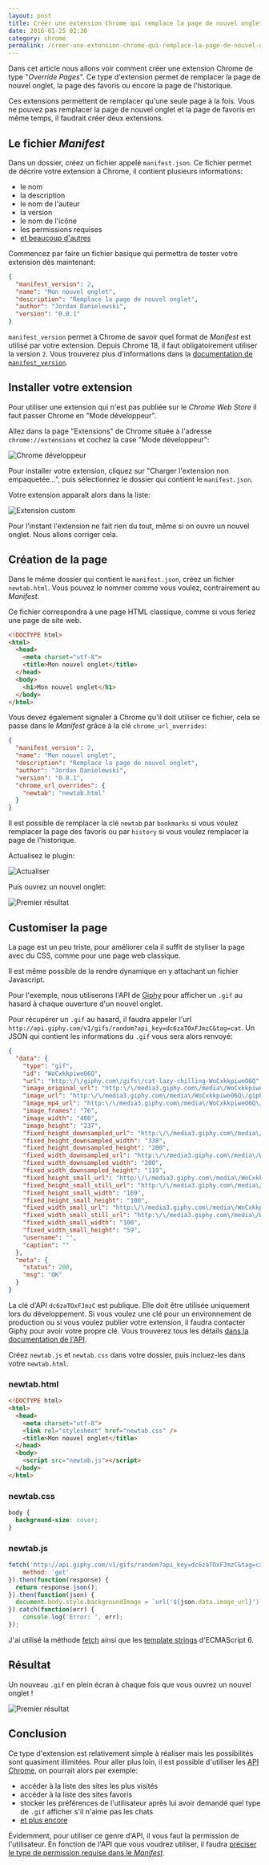 ```yaml
---
layout: post
title: Créer une extension Chrome qui remplace la page de nouvel onglet
date: 2016-01-25 02:30
category: chrome
permalink: /creer-une-extension-chrome-qui-remplace-la-page-de-nouvel-onglet/
---
```


Dans cet article nous allons voir comment créer une extension Chrome de type "_Override Pages_". Ce type d'extension permet de remplacer la page de nouvel onglet, la page des favoris ou encore la page de l'historique.

Ces extensions permettent de remplacer qu'une seule page à la fois. Vous ne pouvez pas remplacer la page de nouvel onglet et la page de favoris en même temps, il faudrait créer deux extensions.

## Le fichier _Manifest_

Dans un dossier, créez un fichier appelé `manifest.json`. Ce fichier permet de décrire votre extension à Chrome, il contient plusieurs informations:

- le nom
- la description
- le nom de l'auteur
- la version
- le nom de l'icône
- les permissions requises
- [et beaucoup d'autres](https://developer.chrome.com/extensions/manifest)

Commencez par faire un fichier basique qui permettra de tester votre extension dès maintenant:

```json
{
  "manifest_version": 2,
  "name": "Mon nouvel onglet",
  "description": "Remplace la page de nouvel onglet",
  "author": "Jordan Danielewski",
  "version": "0.0.1"
}
```

`manifest_version` permet à Chrome de savoir quel format de _Manifest_ est utilisé par votre extension. Depuis Chrome 18, il faut obligatoirement utiliser la version `2`. Vous trouverez plus d'informations dans la [documentation de `manifest_version`](https://developer.chrome.com/extensions/manifestVersion).

## Installer votre extension

Pour utiliser une extension qui n'est pas publiée sur le _Chrome Web Store_ il faut passer Chrome en "Mode développeur".

Allez dans la page "Extensions" de Chrome située à l'adresse `chrome://extensions` et cochez la case "Mode développeur":

![Chrome développeur](/uploads/2016-01-25-creer-une-extension-chrome-qui-remplace-la-page-de-nouvel-onglet/chrome-developpeur.png)

Pour installer votre extension, cliquez sur "Charger l'extension non empaquetée...", puis sélectionnez le dossier qui contient le `manifest.json`.

Votre extension apparaît alors dans la liste:

![Extension custom](/uploads/2016-01-25-creer-une-extension-chrome-qui-remplace-la-page-de-nouvel-onglet/extension-custom.png)

Pour l'instant l'extension ne fait rien du tout, même si on ouvre un nouvel onglet. Nous allons corriger cela.

## Création de la page

Dans le même dossier qui contient le `manifest.json`, créez un fichier `newtab.html`. Vous pouvez le nommer comme vous voulez, contrairement au _Manifest_.

Ce fichier correspondra à une page HTML classique, comme si vous feriez une page de site web.

```html
<!DOCTYPE html>
<html>
  <head>
    <meta charset="utf-8">
    <title>Mon nouvel onglet</title>
  </head>
  <body>
    <h1>Mon nouvel onglet</h1>
  </body>
</html>
```

Vous devez également signaler à Chrome qu'il doit utiliser ce fichier, cela se passe dans le _Manifest_ grâce à la clé `chrome_url_overrides`:

```json
{
  "manifest_version": 2,
  "name": "Mon nouvel onglet",
  "description": "Remplace la page de nouvel onglet",
  "author": "Jordan Danielewski",
  "version": "0.0.1",
  "chrome_url_overrides": {
    "newtab": "newtab.html"
  }
}
```

Il est possible de remplacer la clé `newtab` par `bookmarks` si vous voulez remplacer la page des favoris ou par `history` si vous voulez remplacer la page de l'historique.

Actualisez le plugin:

![Actualiser](/uploads/2016-01-25-creer-une-extension-chrome-qui-remplace-la-page-de-nouvel-onglet/actualiser.png)

Puis ouvrez un nouvel onglet:

![Premier résultat](/uploads/2016-01-25-creer-une-extension-chrome-qui-remplace-la-page-de-nouvel-onglet/premier-resultat.png)

## Customiser la page

La page est un peu triste, pour améliorer cela il suffit de styliser la page avec du CSS, comme pour une page web classique.

Il est même possible de la rendre dynamique en y attachant un fichier Javascript.

Pour l'exemple, nous utiliserons l'API de [Giphy](http://giphy.com/) pour afficher un `.gif` au hasard à chaque ouverture d'un nouvel onglet.

Pour récupérer un `.gif` au hasard, il faudra appeler l'url `http://api.giphy.com/v1/gifs/random?api_key=dc6zaTOxFJmzC&tag=cat`. Un JSON qui contient les informations du `.gif` vous sera alors renvoyé:

```json
{
  "data": {
    "type": "gif",
    "id": "WoCxkkpiweO6Q",
    "url": "http:\/\/giphy.com\/gifs\/cat-lazy-chilling-WoCxkkpiweO6Q",
    "image_original_url": "http:\/\/media3.giphy.com\/media\/WoCxkkpiweO6Q\/giphy.gif",
    "image_url": "http:\/\/media3.giphy.com\/media\/WoCxkkpiweO6Q\/giphy.gif",
    "image_mp4_url": "http:\/\/media3.giphy.com\/media\/WoCxkkpiweO6Q\/giphy.mp4",
    "image_frames": "76",
    "image_width": "400",
    "image_height": "237",
    "fixed_height_downsampled_url": "http:\/\/media3.giphy.com\/media\/WoCxkkpiweO6Q\/200_d.gif",
    "fixed_height_downsampled_width": "338",
    "fixed_height_downsampled_height": "200",
    "fixed_width_downsampled_url": "http:\/\/media3.giphy.com\/media\/WoCxkkpiweO6Q\/200w_d.gif",
    "fixed_width_downsampled_width": "200",
    "fixed_width_downsampled_height": "119",
    "fixed_height_small_url": "http:\/\/media3.giphy.com\/media\/WoCxkkpiweO6Q\/100.gif",
    "fixed_height_small_still_url": "http:\/\/media3.giphy.com\/media\/WoCxkkpiweO6Q\/100_s.gif",
    "fixed_height_small_width": "169",
    "fixed_height_small_height": "100",
    "fixed_width_small_url": "http:\/\/media3.giphy.com\/media\/WoCxkkpiweO6Q\/100w.gif",
    "fixed_width_small_still_url": "http:\/\/media3.giphy.com\/media\/WoCxkkpiweO6Q\/100w_s.gif",
    "fixed_width_small_width": "100",
    "fixed_width_small_height": "59",
    "username": "",
    "caption": ""
  },
  "meta": {
    "status": 200,
    "msg": "OK"
  }
}
```

La clé d'API `dc6zaTOxFJmzC` est publique. Elle doit être utilisée uniquement lors du développement. Si vous voulez une clé pour un environnement de production ou si vous voulez publier votre extension, il faudra contacter Giphy pour avoir votre propre clé. Vous trouverez tous les détails [dans la documentation de l'API](https://github.com/giphy/GiphyAPI).

Créez `newtab.js` et `newtab.css` dans votre dossier, puis incluez-les dans votre `newtab.html`.

### newtab.html

```html
<!DOCTYPE html>
<html>
  <head>
    <meta charset="utf-8">
    <link rel="stylesheet" href="newtab.css" />
    <title>Mon nouvel onglet</title>
  </head>
  <body>
    <script src="newtab.js"></script>
  </body>
</html>
```

### newtab.css

```css
body {
  background-size: cover;
}
```

### newtab.js

```javascript
fetch('http://api.giphy.com/v1/gifs/random?api_key=dc6zaTOxFJmzC&tag=cat', {
	method: 'get'
}).then(function(response) {
  return response.json();
}).then(function(json) {
  document.body.style.backgroundImage = `url('${json.data.image_url}')`;
}).catch(function(err) {
	console.log('Error: ', err);
});
```

J'ai utilisé la méthode [fetch](https://fetch.spec.whatwg.org/) ainsi que les [template strings](https://developers.google.com/web/updates/2015/01/ES6-Template-Strings) d'ECMAScript 6.

## Résultat

Un nouveau `.gif` en plein écran à chaque fois que vous ouvrez un nouvel onglet !

![Premier résultat](/uploads/2016-01-25-creer-une-extension-chrome-qui-remplace-la-page-de-nouvel-onglet/cat.gif)

## Conclusion

Ce type d'extension est relativement simple à réaliser mais les possibilités sont quasiment illimitées. Pour aller plus loin, il est possible d'utiliser les [API Chrome](https://developer.chrome.com/extensions/api_index), on pourrait alors par exemple:

- accéder à la liste des sites les plus visités
- accéder à la liste des sites favoris
- stocker les préférences de l'utilisateur après lui avoir demandé quel type de `.gif` afficher s'il n'aime pas les chats
- [et plus encore](https://developer.chrome.com/extensions/api_index)

Évidemment, pour utiliser ce genre d'API, il vous faut la permission de l'utilisateur. En fonction de l'API que vous voudrez utiliser, il faudra [préciser le type de permission requise dans le _Manifest_](https://developer.chrome.com/extensions/declare_permissions).

